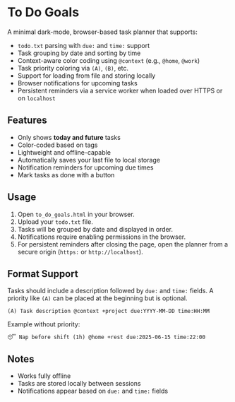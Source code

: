 # To Do Goals

A minimal dark-mode, browser-based task planner that supports:

- `todo.txt` parsing with `due:` and `time:` support
- Task grouping by date and sorting by time
- Context-aware color coding using `@context` (e.g., `@home`, `@work`)
- Task priority coloring via `(A)`, `(B)`, etc.
- Support for loading from file and storing locally
- Browser notifications for upcoming tasks
- Persistent reminders via a service worker when loaded over HTTPS or on `localhost`

## Features
- Only shows **today and future** tasks
- Color-coded based on tags
- Lightweight and offline-capable
- Automatically saves your last file to local storage
- Notification reminders for upcoming due times
- Mark tasks as done with a button

## Usage
1. Open `to_do_goals.html` in your browser.
2. Upload your `todo.txt` file.
3. Tasks will be grouped by date and displayed in order.
4. Notifications require enabling permissions in the browser.
5. For persistent reminders after closing the page, open the planner from a secure origin (`https:` or `http://localhost`).

## Format Support
Tasks should include a description followed by `due:` and `time:` fields. A
priority like `(A)` can be placed at the beginning but is optional.

```
(A) Task description @context +project due:YYYY-MM-DD time:HH:MM
```

Example without priority:
```
😴 Nap before shift (1h) @home +rest due:2025-06-15 time:22:00
```

## Notes
- Works fully offline
- Tasks are stored locally between sessions
- Notifications appear based on `due:` and `time:` fields

